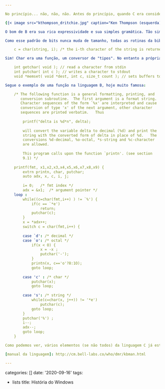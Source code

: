 ```yaml
---

No princípio... não, não, não. Antes do princípio, quando C era considerada a terceira letra do alfabeto e o que tínhamos eram linguagens experimentais para todos os lados, dois famigerados senhores dos Laboratórios Bell, K. Thompson e D. Ritchie, criaram uma linguagem chamada B. E B era bom.

{{< image src="kthompson_dritchie.jpg" caption="Ken Thompson (esquerda) e Dennis Ritchie (direita). Fonte: wikipedia.org" >}}

O bom de B era sua rica expressividade e sua simples gramática. Tão simples que o [manual da linguagem] consistia de apenas 30 páginas. Isso é menos do que as 32 palavras reservadas de C. As instruções eram definidas em termos de ifs e gotos e as variáveis eram definidas em termos de um padrão de bits de tamanho fixo, geralmente a word, ou palavra, da plataforma, que utilizada em expressões definiam seu tipo. Esse padrão de bits era chamado rvalue. Imagine a linguagem C de hoje em dia com apenas um tipo: int.

Como esse padrão de bits nunca muda de tamanho, todas as rotinas da biblioteca recebiam e retornavam sempre valores do mesmo tamanho na memória. Isso na linguagem C quer dizer que o char da época ocupava tanto quanto o int. Existia inclusive uma função que retornava o caractere de uma string na posição especificada:

    c = char(string, i); /* the i-th character of the string is returned */

Sim! Char era uma função, um conversor de "tipos". No entanto a própria variável que armazenava um char tinha o tamanho de qualquer objeto da linguagem. Esse é o motivo pelo qual, tradicionalmente, as seguintes funções recebem e retornam ints em C e C++:

    int getchar( void ); // read a character from stdin
    int putchar( int c ); // writes a character to stdout
    void *memset( void *dest, int c, size_t count ); // sets buffers to a specified character

Segue o exemplo de uma função na linguagem B, hoje muito famosa:

    /* The following function is a general formatting, printing, and
       conversion subroutine.  The first argument is a format string.
       Character sequences of the form `%x' are interpreted and cause
       conversion of type 'x' of the next argument, other character
       sequences are printed verbatim.   Thus
    
    	printf("delta is %d*n", delta);
    
    	will convert the variable delta to decimal (%d) and print the
    	string with the converted form of delta in place of %d.   The
    	conversions %d-decimal, %o-octal, *s-string and %c-character
    	are allowed.
    
    	This program calls upon the function `printn'. (see section
    	9.1) */
    
    printf(fmt, x1,x2,x3,x4,x5,x6,x7,x8,x9) {
    	extrn printn, char, putchar;
    	auto adx, x, c, i, j;
    
    	i= 0;	/* fmt index */
    	adx = &x1;	/* argument pointer */
    loop :
    	while((c=char(fmt,i++) ) != `%') {
    		if(c == `*e')
    			return;
    		putchar(c);
    	}
    	x = *adx++;
    	switch c = char(fmt,i++) {
    
    	case `d': /* decimal */
    	case `o': /* octal */
    		if(x < O) {
    			x = -x ;
    			putchar('-');
    		}
    		printn(x, c=='o'?8:1O);
    		goto loop;
    
    	case 'c' : /* char */
    		putchar(x);
    		goto loop;
    
    	case 's': /* string */
    		while(c=char(x, j++)) != '*e')
    			putchar(c);
    		goto loop;
    	}
    	putchar('%') ;
    	i--;
    	adx--;
    	goto loop;
    } 

Como podemos ver, vários elementos (se não todos) da linguagem C já estão presentes na B.

[manual da linguagem]: http://cm.bell-labs.co/who/dmr/kbman.html

---
```

categories: []
date: '2020-09-16'
tags:
- lists
title: História do Windows
